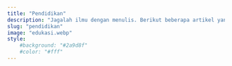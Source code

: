 ```yaml
---
title: "Pendidikan"
description: "Jagalah ilmu dengan menulis. Berikut beberapa artikel yang membahas dunia pendidikan, dan edukasi.Temukan juga tips dan trik, atau jadwal bahkan informasi PPG 2025"
slug: "pendidikan"
image: "edukasi.webp"
style:
    #background: "#2a9d8f"
    #color: "#fff"
---
```

